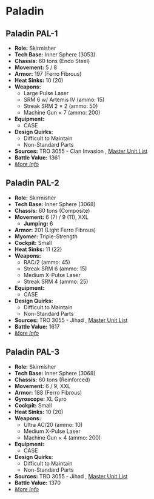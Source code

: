 # Paladin 

## Paladin PAL-1 

- **Role:** Skirmisher 
- **Tech Base:** Inner Sphere (3053) 
- **Chassis:** 60 tons (Endo Steel) 
- **Movement:** 5 / 8 
- **Armor:** 197 (Ferro Fibrous) 
- **Heat Sinks:** 10 (20) 
- **Weapons:** 
  - Large Pulse Laser 
  - SRM 6 w/ Artemis IV (ammo: 15) 
  - Streak SRM 2 × 2 (ammo: 50) 
  - Machine Gun × 7 (ammo: 200) 
- **Equipment:** 
  - CASE 
- **Design Quirks:** 
  - Difficult to Maintain 
  - Non-Standard Parts 
- **Sources:** TRO 3055 - Clan Invasion , [Master Unit List](http://masterunitlist.info/Unit/Details/2408/paladin-pal-1) 
- **Battle Value:** 1361 
- [*More Info*](paladin/paladin_pal-1.md) 

## Paladin PAL-2 

- **Role:** Skirmisher 
- **Tech Base:** Inner Sphere (3068) 
- **Chassis:** 60 tons (Composite) 
- **Movement:** 6 (7) / 9 (11), XXL 
  - **Jumping:** 6 
- **Armor:** 201 (Light Ferro Fibrous) 
- **Myomer:** Triple-Strength 
- **Cockpit:** Small 
- **Heat Sinks:** 11 (22) 
- **Weapons:** 
  - RAC/2 (ammo: 45) 
  - Streak SRM 6 (ammo: 15) 
  - Medium X-Pulse Laser 
  - Streak SRM 4 (ammo: 25) 
- **Equipment:** 
  - CASE 
- **Design Quirks:** 
  - Difficult to Maintain 
  - Non-Standard Parts 
- **Sources:** TRO 3055 - Jihad , [Master Unit List](http://masterunitlist.info/Unit/Details/2409/paladin-pal-2) 
- **Battle Value:** 1617 
- [*More Info*](paladin/paladin_pal-2.md) 

## Paladin PAL-3 

- **Role:** Skirmisher 
- **Tech Base:** Inner Sphere (3068) 
- **Chassis:** 60 tons (Reinforced) 
- **Movement:** 6 / 9, XXL 
- **Armor:** 188 (Ferro Fibrous) 
- **Gyroscope:** XL Gyro 
- **Cockpit:** Small 
- **Heat Sinks:** 10 (20) 
- **Weapons:** 
  - Ultra AC/20 (ammo: 10) 
  - Medium X-Pulse Laser 
  - Machine Gun × 4 (ammo: 200) 
- **Equipment:** 
  - CASE 
- **Design Quirks:** 
  - Difficult to Maintain 
  - Non-Standard Parts 
- **Sources:** TRO 3055 - Jihad , [Master Unit List](http://masterunitlist.info/Unit/Details/2410/paladin-pal-3) 
- **Battle Value:** 1370 
- [*More Info*](paladin/paladin_pal-3.md) 

